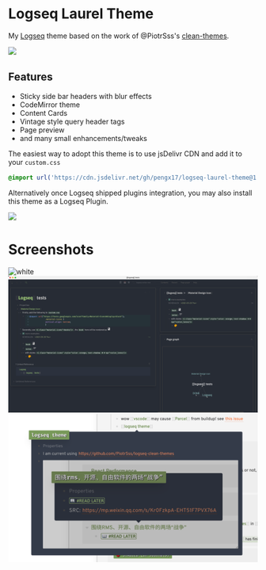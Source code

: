 # Logseq Laurel Theme

My [Logseq](https://logseq.com) theme based on the work of @PiotrSss's [clean-themes](https://github.com/PiotrSss/logseq-clean-themes).

<img src="laurel.png" width="100"/>

## Features

- Sticky side bar headers with blur effects
- CodeMirror theme
- Content Cards
- Vintage style query header tags
- Page preview
- and many small enhancements/tweaks

The easiest way to adopt this theme is to use jsDelivr CDN and add it to your `custom.css`

```css
@import url('https://cdn.jsdelivr.net/gh/pengx17/logseq-laurel-theme@1.6.1/custom.css');
```

Alternatively once Logseq shipped plugins integration, you may also install this theme as a Logseq Plugin.

<img src="plugin.png" height="300"/>

# Screenshots
![white](./white.png)
![black](./black.png)
![preview](./page-preview.png)
